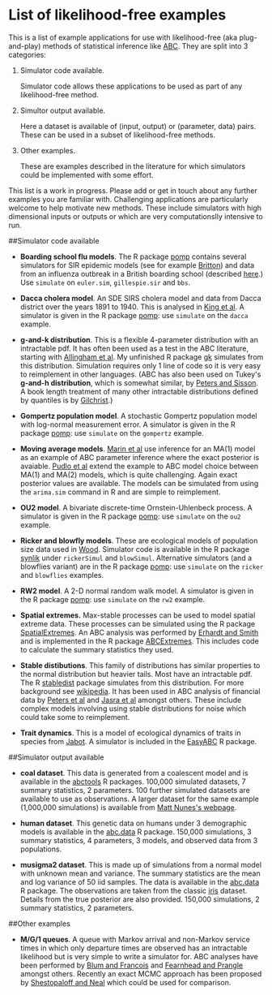 # List of likelihood-free examples

This is a list of example applications for use with likelihood-free (aka plug-and-play) methods of statistical inference like [ABC](http://en.wikipedia.org/wiki/Approximate_Bayesian_computation).
They are split into 3 categories:

1. Simulator code available.

   Simulator code allows these applications to be used as part of any likelihood-free method.

2. Simultor output available.

   Here a dataset is available of (input, output) or (parameter, data) pairs.
   These can be used in a subset of likelihood-free methods.

3. Other examples.

   These are examples described in the literature for which simulators could be implemented with some effort.

This list is a work in progress.
Please add or get in touch about any further examples you are familiar with.
Challenging applications are particularly welcome to help motivate new methods.
These include simulators with high dimensional inputs or outputs or which are very computationslly intensive to run.

##Simulator code available

* **Boarding school flu models**.
The R package [pomp](http://cran.at.r-project.org/web/packages/pomp/) contains several simulators for SIR epidemic models (see for example [Britton](http://www.sciencedirect.com/science/article/pii/S0025556410000143)) and data from an influenza outbreak in a British boarding school (described [here](http://www.ncbi.nlm.nih.gov/pmc/articles/PMC1603269/?page=2).)
Use `simulate` on `euler.sim`, `gillespie.sir` and `bbs`.

* **Dacca cholera model**.
An SDE SIRS cholera model and data from Dacca district over the years 1891 to 1940.
This is analysed in [King et al](http://www.nature.com/nature/journal/v454/n7206/full/nature07084.html).
A simulator is given in the R package [pomp](http://cran.at.r-project.org/web/packages/pomp/): use `simulate` on the `dacca` example.

* **g-and-k distribution**.
This is a flexible 4-parameter distribution with an intractable pdf.
It has often been used as a test in the ABC literature, starting with [Allingham et al](http://link.springer.com/article/10.1007/s11222-008-9083-x).
My unfinished R package [gk](https://github.com/dennisprangle/gk) simulates from this distribution.
Simulation requires only 1 line of code so it is very easy to reimplement in other languages.
(ABC has also been used on Tukey's **g-and-h distribution**, which is somewhat similar, by [Peters and Sisson](http://www.risk.net/journal-of-operational-risk/technical-paper/2160915/bayesian-inference-monte-carlo-sampling-operational-risk).
A book length treatment of many other intractable distributions defined by quantiles is by [Gilchrist](http://www.amazon.com/Statistical-Modelling-Quantile-Functions-Gilchrist/dp/1584881747).)

* **Gompertz population model**.
A stochastic Gompertz population model with log-normal measurement error.
A simulator is given in the R package [pomp](http://cran.at.r-project.org/web/packages/pomp/): use `simulate` on the `gompertz` example.

* **Moving average models**.
[Marin et al](http://www.sciencedirect.com/science/article/pii/S0167947311004245) use inference for an MA(1) model as an example of ABC parameter inference where the exact posterior is avaiable.
[Pudlo et al](http://arxiv.org/abs/1406.6288) extend the example to ABC model choice between MA(1) and MA(2) models, which is quite challenging.
Again exact posterior values are available.
The models can be simulated from using the `arima.sim` command in R and are simple to reimplement.

* **OU2 model**.
A bivariate discrete-time Ornstein-Uhlenbeck process.
A simulator is given in the R package [pomp](http://cran.at.r-project.org/web/packages/pomp/): use `simulate` on the `ou2` example.

* **Ricker and blowfly models**.
These are ecological models of population size data used in [Wood](http://www.nature.com/nature/journal/v466/n7310/full/nature09319.html).
Simulator code is available in the R package [synlik](http://cran.r-project.org/web/packages/synlik/index.html) under `rickerSimul` and `blowSimul`.
Alternative simulators (and a blowflies variant) are in the R package [pomp](http://cran.at.r-project.org/web/packages/pomp/): use `simulate` on the `ricker` and `blowflies` examples.

* **RW2 model**.
A 2-D normal random walk model.
A simulator is given in the R package [pomp](http://cran.at.r-project.org/web/packages/pomp/): use `simulate` on the `rw2` example.

* **Spatial extremes.**
Max-stable processes can be used to model spatial extreme data.
These processes can be simulated using the R package [SpatialExtremes](http://cran.r-project.org/web/packages/SpatialExtremes/index.html).
An ABC analysis was performed by [Erhardt and Smith](http://www.sciencedirect.com/science/article/pii/S0167947311004245) and is implemented in the R package [ABCExtremes](http://cran.r-project.org/web/packages/ABCExtremes/index.html).
This includes code to calculate the summary statistics they used.

* **Stable distibutions**.
This family of distributions has similar properties to the normal distribution but heavier tails.
Most have an intractable pdf.
The R [stabledist](http://cran.r-project.org/web/packages/stabledist/index.html) package simulates from this distribution.
For more background see [wikipedia](http://en.wikipedia.org/wiki/Stable_distribution).
It has been used in ABC analysis of financial data by [Peters et al](http://www.sciencedirect.com/science/article/pii/S0167947310003786) and [Jasra et al](http://link.springer.com/article/10.1007/s11222-010-9185-0) amongst others.
These include complex models involving using stable distributions for noise which could take some to reimplement.

* **Trait dynamics**.
This is a model of ecological dynamics of traits in species from [Jabot](http://www.sciencedirect.com/science/article/pii/S002251930900530X).
A simulator is included in the [EasyABC](http://cran.r-project.org/web/packages/EasyABC/index.html) R package.

##Simulator output available

* **coal dataset**.
This data is generated from a coalescent model and is available in the [abctools](http://cran.r-project.org/web/packages/abctools/index.html) R packages.
100,000 simulated datasets, 7 summary statistics, 2 parameters.
100 further simulated datasets are available to use as observations.
A larger dataset for the same example (1,000,000 simulations) is available from [Matt Nunes's webpage](http://www.maths.lancs.ac.uk/~nunes/ABC/coaloracle.rda).

* **human dataset**.
This genetic data on humans under 3 demographic models is available in the [abc.data](http://cran.r-project.org/web/packages/abc.data/index.html) R package.
150,000 simulations, 3 summary statistics, 4 parameters, 3 models, and observed data from 3 populations.

* **musigma2 dataset**.
This is made up of simulations from a normal model with unknown mean and variance.
The summary statistics are the mean and log variance of 50 iid samples.
The data is available in the [abc.data](http://cran.r-project.org/web/packages/abc.data/index.html) R package.
The observations are taken from the classic [iris](http://en.wikipedia.org/wiki/Iris_flower_data_set) dataset.
Details from the true posterior are also provided.
150,000 simulations, 2 summary statistics, 2 parameters.

##Other examples

* **M/G/1 queues**.
A queue with Markov arrival and non-Markov service times in which only departure times are observed has an intractable likelihood but is very simple to write a simulator for.
ABC analyses have been performed by [Blum and Francois](http://link.springer.com/article/10.1007/s11222-009-9116-0) and [Fearnhead and Prangle](http://onlinelibrary.wiley.com/doi/10.1111/j.1467-9868.2011.01010.x/full) amongst others.
Recently an exact MCMC approach has been proposed by [Shestopaloff and Neal](http://arxiv.org/abs/1401.5548) which could be used for comparison.